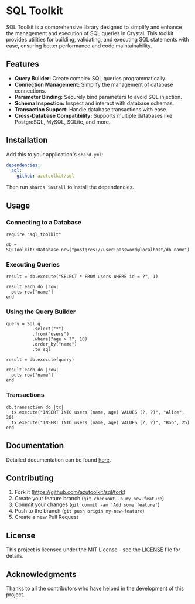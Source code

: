 # SQL Toolkit

SQL Toolkit is a comprehensive library designed to simplify and enhance the management and execution of SQL queries in Crystal. This toolkit provides utilities for building, validating, and executing SQL statements with ease, ensuring better performance and code maintainability.

## Features

- **Query Builder:** Create complex SQL queries programmatically.
- **Connection Management:** Simplify the management of database connections.
- **Parameter Binding:** Securely bind parameters to avoid SQL injection.
- **Schema Inspection:** Inspect and interact with database schemas.
- **Transaction Support:** Handle database transactions with ease.
- **Cross-Database Compatibility:** Supports multiple databases like PostgreSQL, MySQL, SQLite, and more.

## Installation

Add this to your application's `shard.yml`:

```yaml
dependencies:
  sql:
    github: azutoolkit/sql
```

Then run `shards install` to install the dependencies.

## Usage

### Connecting to a Database

```crystal
require "sql_toolkit"

db = SQLToolkit::Database.new("postgres://user:password@localhost/db_name")
```

### Executing Queries

```crystal
result = db.execute("SELECT * FROM users WHERE id = ?", 1)

result.each do |row|
  puts row["name"]
end
```

### Using the Query Builder

```crystal
query = Sql.q
          .select("*")
          .from("users")
          .where("age > ?", 18)
          .order_by("name")
          .to_sql

result = db.execute(query)

result.each do |row|
  puts row["name"]
end
```

### Transactions

```crystal
db.transaction do |tx|
  tx.execute("INSERT INTO users (name, age) VALUES (?, ?)", "Alice", 30)
  tx.execute("INSERT INTO users (name, age) VALUES (?, ?)", "Bob", 25)
end
```

## Documentation

Detailed documentation can be found [here](https://github.com/azutoolkit/sql/wiki).

## Contributing

1. Fork it (<https://github.com/azutoolkit/sql/fork>)
2. Create your feature branch (`git checkout -b my-new-feature`)
3. Commit your changes (`git commit -am 'Add some feature'`)
4. Push to the branch (`git push origin my-new-feature`)
5. Create a new Pull Request

## License

This project is licensed under the MIT License - see the [LICENSE](LICENSE) file for details.

## Acknowledgments

Thanks to all the contributors who have helped in the development of this project.
